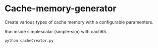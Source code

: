 # Cache-memory-generator
Create various types of cache memory with a configurable paramenters.

Run inside simplescalar (simple-sim) with cacti65.

``` python cacheCreator.py ```
